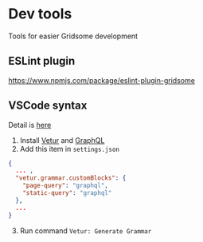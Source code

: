 # Dev tools

Tools for easier Gridsome development


## ESLint plugin
https://www.npmjs.com/package/eslint-plugin-gridsome

## VSCode syntax
Detail is [here](https://github.com/vuejs/vetur/issues/975#issuecomment-461197031)  

1. Install [Vetur](https://marketplace.visualstudio.com/items?itemName=octref.vetur) and [GraphQL](https://marketplace.visualstudio.com/items?itemName=kumar-harsh.graphql-for-vscode)
2. Add this item in `settings.json`
```json
{
  ... ,
  "vetur.grammar.customBlocks": {
    "page-query": "graphql",
    "static-query": "graphql"
  },
  ...
}
```

3. Run command `Vetur: Generate Grammar`